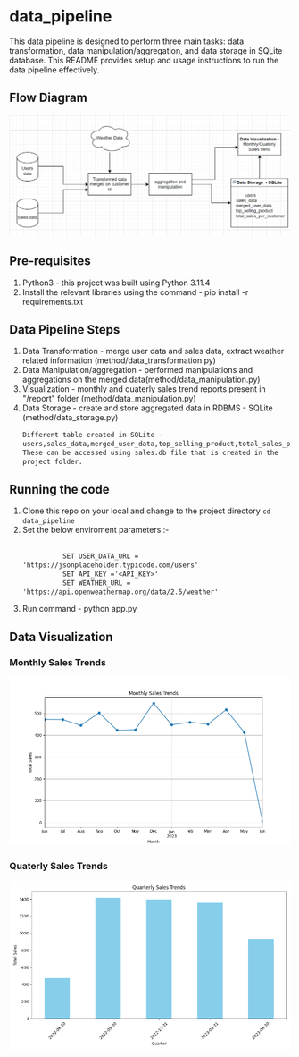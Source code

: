 # data_pipeline

This data pipeline is designed to perform three main tasks: data transformation, data manipulation/aggregation, and data storage in SQLite database. This README provides setup and usage instructions to run the data pipeline effectively.

 ## Flow Diagram

 ![screenshot](doc/Flow_Diagram.png)

## Pre-requisites
 1. Python3 - this project was built using Python 3.11.4
 2. Install the relevant libraries using the command - pip install -r requirements.txt

 ## Data Pipeline Steps
   1. Data Transformation - merge user data and sales data, extract weather related information (method/data_transformation.py)
   2. Data Manipulation/aggregation - performed manipulations and aggregations on the merged data(method/data_manipulation.py)
   3. Visualization - monthly and quaterly sales trend reports present in "/report" folder (method/data_manipulation.py)
   4. Data Storage - create and store aggregated data in RDBMS - SQLite (method/data_storage.py)
      ```text
      Different table created in SQLite - users,sales_data,merged_user_data,top_selling_product,total_sales_per_customer
      These can be accessed using sales.db file that is created in the project folder.
      ```
      
## Running the code
 1. Clone this repo on your local and change to the project directory `cd data_pipeline`  
 2. Set the below enviroment parameters :-
    ```

              SET USER_DATA_URL = 'https://jsonplaceholder.typicode.com/users'
              SET API_KEY ='<API_KEY>'
              SET WEATHER_URL = 'https://api.openweathermap.org/data/2.5/weather'

    ```  
 3. Run command - python app.py 

 ## Data Visualization

### Monthly Sales Trends
 ![screenshot](report/monthly_sales_trends.png)

### Quaterly Sales Trends
 ![screenshot](report/quaterly_sales_trends.png)
